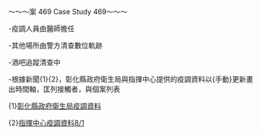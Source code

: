 ～～～案 469 Case Study 469～～～

-疫調人員由醫師擔任

-其他場所由警方清查數位軌跡

-酒吧追蹤清查中

-根據新聞{1}{2}，彰化縣政府衛生局與指揮中心提供的疫調資料以{手動}更新畫出時間軸，匡列接觸者，與個案列表

{1}[彰化縣政府衛生局疫調資料](https://www.chinatimes.com/realtimenews/20200801002550-260405?chdtv)

{2}[指揮中心疫調資料8/1](https://www.cdc.gov.tw/File/Get/9cdxsszTtuuccjbb3rVoAw)
